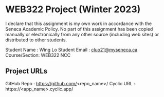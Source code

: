 # WEB322 Project (Winter 2023)

I declare that this assignment is my own work in accordance with the Seneca Academic Policy.
No part of this assignment has been copied manually or electronically from any other source
(including web sites) or distributed to other students.

Student Name  : Wing Lo
Student Email : cluo21@myseneca.ca
Course/Section: WEB322 NCC

## Project URLs
GitHub Repo   : https://github.com/<repo_name>/
Cyclic URL    : https://<app_name>.cyclic.app/
